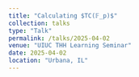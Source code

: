 ```yaml
---
title: "Calculating $TC(𝔽_p)$"
collection: talks
type: "Talk"
permalink: /talks/2025-04-02
venue: "UIUC THH Learning Seminar"
date: 2025-04-02
location: "Urbana, IL"
---
```

